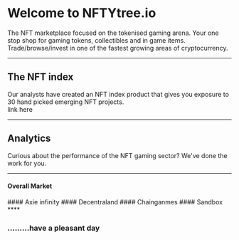 # Welcome to NFTYtree.io
The NFT marketplace focused on the tokenised gaming arena. 
Your one stop shop for gaming tokens, collectibles and in game items.
Trade/browse/invest in one of the fastest growing areas of cryptocurrency.
****

## The NFT index
Our analysts have created an NFT index product that gives you exposure to 30 hand picked emerging NFT projects.  
link here
****  
## Analytics
Curious about the performance of the NFT gaming sector? We've done the work for you.  
****  
#### Overall Market
  
<link>
#### Axie infinity
  
<link>
#### Decentraland
  
<link>
#### Chainganmes
  
<link>
#### Sandbox
  
<link>
****  


### .........have a pleasant day


